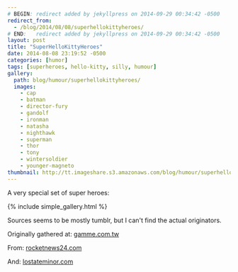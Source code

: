 ```yaml
---
# BEGIN: redirect added by jekyllpress on 2014-09-29 00:34:42 -0500
redirect_from:
  - /blog/2014/08/08/superhellokittyheroes/
# END:   redirect added by jekyllpress on 2014-09-29 00:34:42 -0500
layout: post
title: "SuperHelloKittyHeroes"
date: 2014-08-08 23:19:52 -0500
categories: [humor]
tags: [superheroes, hello-kitty, silly, humour]
gallery:
  path: blog/humour/superhellokittyheroes/
  images:
    - cap
    - batman
    - director-fury
    - gandolf
    - ironman
    - natasha
    - nighthawk
    - superman
    - thor
    - tony
    - wintersoldier
    - younger-magneto
thumbnail: http://tt.imageshare.s3.amazonaws.com/blog/humour/superhellokittyheroes/thumbs/cap.gif
---
```

A very special set of super heroes:


{% include simple_gallery.html %}

Sources seems to be mostly tumblr, but I can't find the actual originators.

Originally gathered at: [gamme.com.tw](http://news.gamme.com.tw/730268-%E7%95%B6%E5%87%B1%E8%92%82%E9%81%87%E5%88%B0%E9%9B%BB%E5%BD%B1%E6%98%8E%E6%98%9F%E6%99%82%E2%80%A6-%E5%A4%A7%E5%AE%B6%E9%83%BD%E8%AE%8A%E7%B2%89%E7%B4%85%E8%8B%B1%E9%9B%84%E5%95%A6)

From: [rocketnews24.com](http://en.rocketnews24.com/2014/07/04/hello-kitty-superheroes-would-make-the-world-a-safer-and-cuter-place-for-mankind/)

And: [lostateminor.com](http://www.lostateminor.com/2014/07/22/superheroes-made-even-superb-hello-kitty-makeovers/)

